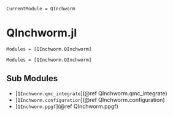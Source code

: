 ```@meta
CurrentModule = QInchworm
```

# QInchworm.jl

```@index
Modules = [QInchworm.QInchworm]
```

```@autodocs
Modules = [QInchworm.QInchworm]
```
## Sub Modules

- [`QInchworm.qmc_integrate`](@ref QInchworm.qmc_integrate)
- [`QInchworm.configuration`](@ref QInchworm.configuration)
- [`QInchworm.ppgf`](@ref QInchworm.ppgf)
